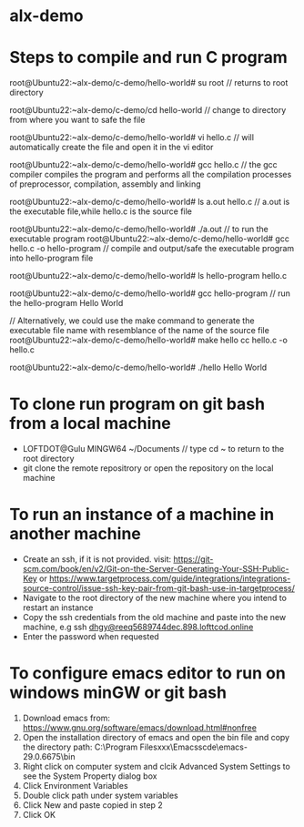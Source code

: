 # alx-demo

# Steps to compile and run C program
root@Ubuntu22:~alx-demo/c-demo/hello-world# su root     // returns to root directory

root@Ubuntu22:~alx-demo/c-demo/cd hello-world // change to directory from where you want to safe the file

root@Ubuntu22:~alx-demo/c-demo/hello-world# vi hello.c    // will automatically create the file and open it in the vi editor

root@Ubuntu22:~alx-demo/c-demo/hello-world# gcc hello.c    // the gcc compiler compiles the program and performs all the compilation processes of preprocessor, compilation, assembly and linking

root@Ubuntu22:~alx-demo/c-demo/hello-world# ls
a.out   hello.c        // a.out is the executable file,while hello.c is the source file 

root@Ubuntu22:~alx-demo/c-demo/hello-world# ./a.out  // to run the executable program
root@Ubuntu22:~alx-demo/c-demo/hello-world# gcc hello.c -o hello-program  // compile and output/safe the executable program into hello-program file

root@Ubuntu22:~alx-demo/c-demo/hello-world# ls
hello-program     hello.c

root@Ubuntu22:~alx-demo/c-demo/hello-world# gcc hello-program  // run the hello-program
Hello World

// Alternatively, we could use the make command to generate the executable file name with resemblance of the name of the source file
root@Ubuntu22:~alx-demo/c-demo/hello-world# make hello
cc hello.c -o hello.c

root@Ubuntu22:~alx-demo/c-demo/hello-world# ./hello
Hello World

# To clone run program on git bash from a local machine
- LOFTDOT@Gulu MINGW64 ~/Documents    // type cd ~ to return to the root directory
- git clone the remote repositrory or open the repository on the local machine


# To run an instance of a machine in another machine
- Create an ssh, if it is not provided. visit: https://git-scm.com/book/en/v2/Git-on-the-Server-Generating-Your-SSH-Public-Key or https://www.targetprocess.com/guide/integrations/integrations-source-control/issue-ssh-key-pair-from-git-bash-use-in-targetprocess/
- Navigate to the root directory of the new machine where you intend to restart an instance
- Copy the ssh credentials from the old machine and paste into the new machine, e.g ssh dhgy@reeq5689744dec.898.lofttcod.online
- Enter the password when requested

# To configure emacs editor to run on windows minGW or git bash 
1. Download emacs from: https://www.gnu.org/software/emacs/download.html#nonfree
2. Open the installation directory of emacs and open the bin file and copy the directory path:  C:\Program Filesxxx\Emacsscde\emacs-29.0.6675\bin
3. Right click on computer system and clcik Advanced System Settings to see the System Property dialog box
4. Click Environment Variables
5. Double click path under system variables
6. Click New and paste copied in step 2
7. Click OK
